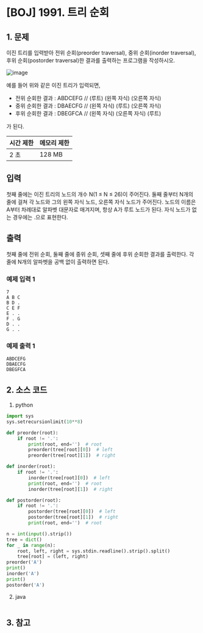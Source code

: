 # [BOJ] 1991. 트리 순회

## 1. 문제

이진 트리를 입력받아 전위 순회(preorder traversal), 중위 순회(inorder traversal), 후위 순회(postorder traversal)한 결과를 출력하는 프로그램을 작성하시오.

![image](https://github.com/kimho1wq/TIL/assets/15611500/6bca66de-66de-4650-a7fc-6b21e71d0f30)


예를 들어 위와 같은 이진 트리가 입력되면,

- 전위 순회한 결과 : ABDCEFG // (루트) (왼쪽 자식) (오른쪽 자식)
- 중위 순회한 결과 : DBAECFG // (왼쪽 자식) (루트) (오른쪽 자식)
- 후위 순회한 결과 : DBEGFCA // (왼쪽 자식) (오른쪽 자식) (루트)

가 된다.

| 시간 제한 | 메모리 제한 |
|:------|:-------| 
| 2 초   | 128 MB |


## 입력

첫째 줄에는 이진 트리의 노드의 개수 N(1 ≤ N ≤ 26)이 주어진다. 둘째 줄부터 N개의 줄에 걸쳐 각 노드와 그의 왼쪽 자식 노드, 오른쪽 자식 노드가 주어진다. 노드의 이름은 A부터 차례대로 알파벳 대문자로 매겨지며, 항상 A가 루트 노드가 된다. 자식 노드가 없는 경우에는 .으로 표현한다.


## 출력

첫째 줄에 전위 순회, 둘째 줄에 중위 순회, 셋째 줄에 후위 순회한 결과를 출력한다. 각 줄에 N개의 알파벳을 공백 없이 출력하면 된다.


### 예제 입력 1

```
7
A B C
B D .
C E F
E . .
F . G
D . .
G . .

```

### 예제 출력 1

```
ABDCEFG
DBAECFG
DBEGFCA
```



## 2. 소스 코드

1. python

```python
import sys
sys.setrecursionlimit(10**8)

def preorder(root):
    if root != '.':
        print(root, end='')  # root
        preorder(tree[root][0])  # left
        preorder(tree[root][1])  # right

def inorder(root):
    if root != '.':
        inorder(tree[root][0])  # left
        print(root, end='')  # root
        inorder(tree[root][1])  # right

def postorder(root):
    if root != '.':
        postorder(tree[root][0])  # left
        postorder(tree[root][1])  # right
        print(root, end='')  # root

n = int(input().strip())
tree = dict()
for _ in range(n):
    root, left, right = sys.stdin.readline().strip().split()
    tree[root] = (left, right)
preorder('A')
print()
inorder('A')
print()
postorder('A')
```

2. java

```java

```


## 3. 참고

```

```



